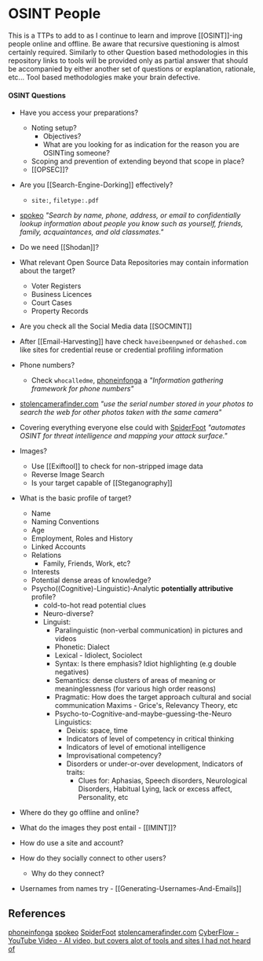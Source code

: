 # OSINT People

This is a TTPs to add to as I continue to learn and improve [[OSINT]]-ing people online and offline. Be aware that recursive questioning is almost certainly required. Similarly to other Question based methodologies in this repository links to tools will be provided only as partial answer that should be accompanied by either another set of questions or explanation, rationale, etc... Tool based methodologies make your brain defective.
#### OSINT Questions

- Have you access your preparations?
	- Noting setup?
		- Objectives?
		- What are you looking for as indication for the reason you are OSINTing someone?
	- Scoping and prevention of extending beyond that scope in place?
	- [[OPSEC]]?


- Are you [[Search-Engine-Dorking]] effectively?
	- `site:`, `filetype:.pdf` 
- [spokeo](https://www.spokeo.com/)  *"Search by name, phone, address, or email to confidentially lookup information about people you know such as yourself, friends, family, acquaintances, and old classmates."*
- Do we need [[Shodan]]?
- What relevant Open Source Data Repositories may contain information about the target?
	- Voter Registers
	- Business Licences
	- Court Cases
	- Property Records
- Are you check all the Social Media data [[SOCMINT]] 
- After [[Email-Harvesting]] have check `haveibeenpwned` or `dehashed.com` like sites for credential reuse or credential profiling information
- Phone numbers?
	- Check `whocalledme`, [phoneinfonga](https://github.com/sundowndev/phoneinfoga) a *"Information gathering framework for phone numbers"*
- [stolencamerafinder.com](https://www.stolencamerafinder.com/) *"use the serial number stored in your photos to search the web for other photos taken with the same camera"*
- Covering everything everyone else could with [SpiderFoot](https://github.com/smicallef/spiderfoot) *"automates OSINT for threat intelligence and mapping your attack surface."*


- Images?
	- Use [[Exiftool]] to check for non-stripped image data
	- Reverse Image Search
	- Is your target capable of [[Steganography]]  

- What is the basic profile of target?
	- Name
	- Naming Conventions
	- Age
	- Employment, Roles and History
	- Linked Accounts
	- Relations 
		- Family, Friends, Work, etc?
	- Interests	
	- Potential dense areas of knowledge? 
	- Psycho((Cognitive)-Linguistic)-Analytic **potentially attributive** profile?
		- cold-to-hot read potential clues 
		- Neuro-diverse? 
		- Linguist:
			- Paralinguistic (non-verbal communication) in pictures and videos
			- Phonetic: Dialect
			- Lexical - Idiolect, Sociolect
			- Syntax: Is there emphasis? Idiot highlighting (e.g double negatives)
			- Semantics: dense clusters of areas of meaning or meaninglessness (for various high order reasons)
			- Pragmatic: How does the target approach cultural and social communication Maxims - Grice's, Relevancy Theory, etc 
			- Psycho-to-Cognitive-and-maybe-guessing-the-Neuro Linguistics: 
				- Deixis: space, time
				- Indicators of level of competency in critical thinking 
				- Indicators of level of emotional intelligence
				- Improvisational competency?
				- Disorders or under-or-over development, Indicators of traits:
					- Clues for: Aphasias, Speech disorders, Neurological Disorders, Habitual Lying, lack or excess affect, Personality, etc 
- Where do they go offline and online?  
- What do the images they post entail - [[IMINT]]?
- How do use a site and account?
- How do they socially connect to other users?
	- Why do they connect?
 - Usernames from names try - [[Generating-Usernames-And-Emails]]
## References

[phoneinfonga](https://github.com/sundowndev/phoneinfoga) 
[spokeo](https://www.spokeo.com/)
[SpiderFoot](https://github.com/smicallef/spiderfoot)
[stolencamerafinder.com](https://www.stolencamerafinder.com/)
[CyberFlow - YouTube Video - AI video, but covers alot of tools and sites I had not heard of](https://www.youtube.com/watch?v=nd5W82KN9B8)